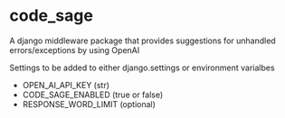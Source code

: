 # code_sage
A django middleware package that provides suggestions for unhandled errors/exceptions by using OpenAI


Settings to be added to either django.settings or environment varialbes

* OPEN_AI_API_KEY (str)
* CODE_SAGE_ENABLED (true or false)
* RESPONSE_WORD_LIMIT (optional)

